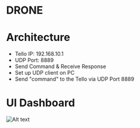 # DRONE

# Architecture
- Tello IP: 192.168.10.1
- UDP Port: 8889
- Send Command & Receive Response
- Set up UDP client on PC
- Send "command" to the Tello via UDP Port 8889

# UI Dashboard

![Alt text](https://user-images.githubusercontent.com/44663781/89732755-8de3dd80-da6e-11ea-81cf-3a231322c3b7.png)
